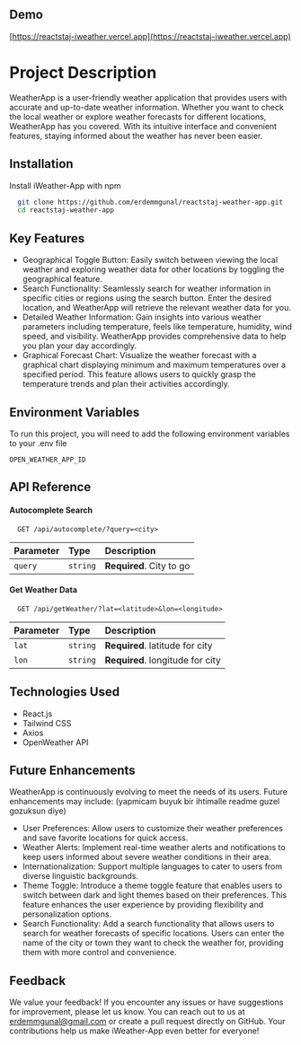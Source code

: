 
## Demo
[https://reactstaj-iweather.vercel.app](https://reactstaj-iweather.vercel.app)

# Project Description


WeatherApp is a user-friendly weather application that provides users with accurate and up-to-date weather information. Whether you want to check the local weather or explore weather forecasts for different locations, WeatherApp has you covered. With its intuitive interface and convenient features, staying informed about the weather has never been easier.

## Installation


Install iWeather-App with npm

```bash
  git clone https://github.com/erdemmgunal/reactstaj-weather-app.git
  cd reactstaj-weather-app
```
    
## Key Features


- Geographical Toggle Button: Easily switch between viewing the local weather and exploring weather data for other locations by toggling the geographical feature.
- Search Functionality: Seamlessly search for weather information in specific cities or regions using the search button. Enter the desired location, and WeatherApp will retrieve the relevant weather data for you.
- Detailed Weather Information: Gain insights into various weather parameters including temperature, feels like temperature, humidity, wind speed, and visibility. WeatherApp provides comprehensive data to help you plan your day accordingly.
- Graphical Forecast Chart: Visualize the weather forecast with a graphical chart displaying minimum and maximum temperatures over a specified period. This feature allows users to quickly grasp the temperature trends and plan their activities accordingly.

## Environment Variables


To run this project, you will need to add the following environment variables to your .env file

`OPEN_WEATHER_APP_ID`

## API Reference

#### Autocomplete Search


```http
  GET /api/autocomplete/?query=<city>
```

| Parameter | Type     | Description                |
| :-------- | :------- | :------------------------- |
|  `query`  | `string` | **Required**.  City to go  |

#### Get Weather Data


```http
  GET /api/getWeather/?lat=<latitude>&lon=<longitude>
```

|  Parameter  | Type     | Description                       |
|  :--------  | :------- | :-------------------------------- |
|    `lat`    | `string` | **Required**.  latitude for city  |
|    `lon`    | `string` | **Required**. longitude for city  |


## Technologies Used


- React.js
- Tailwind CSS
- Axios
- OpenWeather API

## Future Enhancements

WeatherApp is continuously evolving to meet the needs of its users. Future enhancements may include: (yapmicam buyuk bir ihtimalle readme guzel gozuksun diye)

- User Preferences: Allow users to customize their weather preferences and save favorite locations for quick access.
- Weather Alerts: Implement real-time weather alerts and notifications to keep users informed about severe weather conditions in their area.
- Internationalization: Support multiple languages to cater to users from diverse linguistic backgrounds.
- Theme Toggle: Introduce a theme toggle feature that enables users to switch between dark and light themes based on their preferences. This feature enhances the user experience by providing flexibility and personalization options.
- Search Functionality: Add a search functionality that allows users to search for weather forecasts of specific locations. Users can enter the name of the city or town they want to check the weather for, providing them with more control and convenience.


## Feedback

We value your feedback! If you encounter any issues or have suggestions for improvement, please let us know. You can reach out to us at [erdemmgunal@gmail.com](mailto:erdemmgunal@gmail.com) or create a pull request directly on GitHub. Your contributions help us make iWeather-App even better for everyone!

